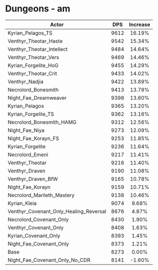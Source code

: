 # Dungeons - am
| Actor | DPS | Increase |
|---|:---:|:---:|
|Kyrian_Pelagos_TS|9612|16.19%|
|Venthyr_Theotar_Haste|9542|15.34%|
|Venthyr_Theotar_Intellect|9484|14.64%|
|Venthyr_Theotar_Vers|9469|14.46%|
|Kyrian_Forgelite_HoG|9455|14.29%|
|Venthyr_Theotar_Crit|9433|14.02%|
|Venthyr_Nadjia|9422|13.89%|
|Necrolord_Bonesmith|9413|13.78%|
|Night_Fae_Dreamweaver|9398|13.60%|
|Kyrian_Pelagos|9365|13.20%|
|Kyrian_Forgelite_TS|9362|13.16%|
|Necrolord_Bonesmith_HAMG|9312|12.56%|
|Night_Fae_Niya|9273|12.09%|
|Night_Fae_Korayn_FS|9253|11.85%|
|Kyrian_Forgelite|9236|11.64%|
|Necrolord_Emeni|9217|11.41%|
|Venthyr_Theotar|9216|11.40%|
|Venthyr_Draven|9190|11.08%|
|Venthyr_Draven_BfW|9165|10.78%|
|Night_Fae_Korayn|9159|10.71%|
|Necrolord_Marileth_Mastery|9138|10.46%|
|Kyrian_Kleia|9074|9.68%|
|Venthyr_Covenant_Only_Healing_Reversal|8676|4.87%|
|Necrolord_Covenant_Only|8430|1.90%|
|Venthyr_Covenant_Only|8408|1.63%|
|Kyrian_Covenant_Only|8393|1.45%|
|Night_Fae_Covenant_Only|8373|1.21%|
|Base|8273|0.00%|
|Night_Fae_Covenant_Only_No_CDR|8141|-1.60%|
